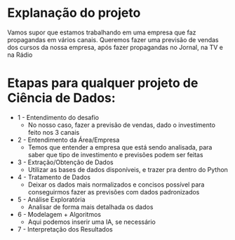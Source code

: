 # Explanação do projeto
Vamos supor que estamos trabalhando em uma empresa que faz propagandas em vários canais. Queremos fazer uma previsão de vendas dos cursos da nossa empresa, após fazer propagandas no Jornal, na TV e na Rádio


# Etapas para qualquer projeto de Ciência de Dados:
-   1 - Entendimento do desafio
    -   No nosso caso, fazer a previsão de vendas, dado o investimento feito nos 3 canais
-   2 - Entendimento da Área/Empresa
    -   Temos que entender a empresa que está sendo analisada, para saber que tipo de investimento e previsões podem ser feitas
-   3 - Extração/Obtenção de Dados
    -   Utilizar as bases de dados disponíveis, e trazer pra dentro do Python
-   4 - Tratamento de Dados
    -   Deixar os dados mais normalizados e concisos possível para conseguirmos fazer as previsões com dados padronizados
-   5 - Análise Exploratória
    -   Analisar de forma mais detalhada os dados
-   6 - Modelagem + Algoritmos
    -   Aqui podemos inserir uma IA, se necessário
-   7 - Interpretação dos Resultados
